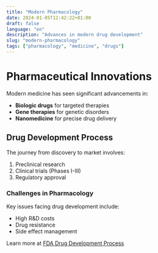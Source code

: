 ```yaml
---
title: "Modern Pharmacology"
date: 2024-01-05T12:42:22+01:00
draft: false
language: "en"
description: "Advances in modern drug development"
slug: "modern-pharmacology"
tags: ["pharmacology", "medicine", "drugs"]
---
```


# Pharmaceutical Innovations

Modern medicine has seen significant advancements in:

- **Biologic drugs** for targeted therapies
- **Gene therapies** for genetic disorders
- **Nanomedicine** for precise drug delivery

## Drug Development Process

The journey from discovery to market involves:
1. Preclinical research
2. Clinical trials (Phases I-III)
3. Regulatory approval

### Challenges in Pharmacology

Key issues facing drug development include:
* High R&D costs
* Drug resistance
* Side effect management

Learn more at [FDA Drug Development Process](https://www.fda.gov/)
